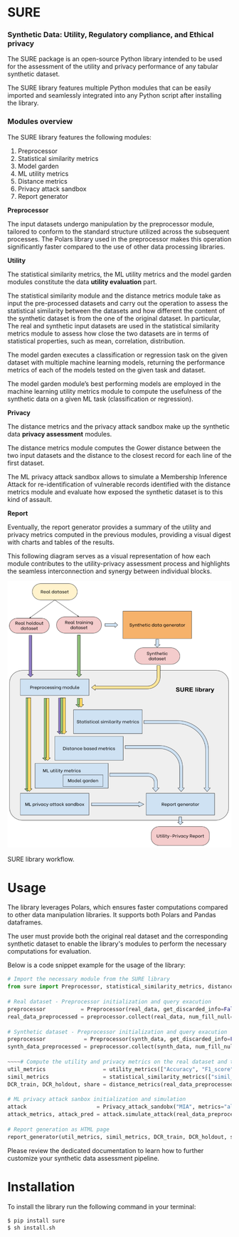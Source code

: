 # SURE 
### Synthetic Data: Utility, Regulatory compliance, and Ethical privacy

The SURE package is an open-source Python library intended to be used for the assessment of the utility and privacy performance of any tabular synthetic dataset.

The SURE library features multiple Python modules that can be easily imported and seamlessly integrated into any Python script after installing the library. 

### Modules overview

The SURE library features the following modules:

1. Preprocessor
2. Statistical similarity metrics
3. Model garden
4. ML utility metrics
5. Distance metrics
6. Privacy attack sandbox
7. Report generator

 **Preprocessor** 

The input datasets undergo manipulation by the preprocessor module, tailored to conform to the standard structure utilized across the subsequent processes. The Polars library used in the preprocessor makes this operation significantly faster compared to the use of other data processing libraries. 

 **Utility** 

The statistical similarity metrics, the ML utility metrics and the model garden modules constitute the data **utility evaluation** part.

The statistical similarity module and the distance metrics module take as input the pre-processed datasets and carry out the operation to assess the statistical similarity between the datasets and how different the content of the synthetic dataset is from the one of the original dataset.  In particular, The real and synthetic input datasets are used in the statistical similarity metrics module to assess how close the two datasets are in terms of statistical properties, such as mean, correlation, distribution.

The model garden executes a classification or regression task on the given dataset with multiple machine learning models, returning the performance metrics of each of the models tested on the given task and dataset.

The model garden module’s best performing models are employed in the machine learning utility metrics module to compute the usefulness of the synthetic data on a given ML task (classification or regression).

 **Privacy** 

The distance metrics and the privacy attack sandbox make up the synthetic data **privacy assessment** modules.

The distance metrics module computes the Gower distance between the two input datasets and the distance to the closest record for each line of the first dataset.

The ML privacy attack sandbox allows to simulate a Membership Inference Attack for re-identification of vulnerable records identified with the distance metrics module and evaluate how exposed the synthetic dataset is to this kind of assault.

 **Report** 

Eventually, the report generator provides a summary of the utility and privacy metrics computed in the previous modules, providing a visual digest with charts and tables of the results.

This following diagram serves as a visual representation of how each module contributes to the utility-privacy assessment process and highlights the seamless interconnection and synergy between individual blocks.

<img src="images/sure_workflow.png" alt="drawing" width="600"/>

SURE library workflow.

# Usage

The library leverages Polars, which ensures faster computations compared to other data manipulation libraries. It supports both Polars and Pandas dataframes.

The user must provide both the original real dataset and the corresponding synthetic dataset to enable the library's modules to perform the necessary computations for evaluation.

Below is a code snippet example for the usage of the library:

```python
# Import the necessary module from the SURE library
from sure import Preprocessor, statistical_similarity_metrics, distance_metrics, utility_metrics, Privacy_attack_sandobx, report_generator

# Real dataset - Preprocessor initialization and query exacution
preprocessor           = Preprocessor(real_data, get_discarded_info=False)
real_data_preprocessed = preprocessor.collect(real_data, num_fill_null='forward', scaling='standardize')

# Synthetic dataset - Preprocessor initialization and query exacution
preprocessor            = Preprocessor(synth_data, get_discarded_info=False)
synth_data_preprocessed = preprocessor.collect(synth_data, num_fill_null='forward', scaling='standardize')

~~~~# Compute the utility and privacy metrics on the real dataset and the synthetic dataset
util_metrics                  = utility_metrics(["Accuracy", "F1_score"], models="all", real_data_preprocessed, synth_data_preprocessed, labels)
simil_metrics                 = statistical_similarity_metrics(["simil_metric1", "simil_metric2"], real_data_preprocessed, synth_data_preprocessed)
DCR_train, DCR_holdout, share = distance_metrics(real_data_preprocessed, holdout_data_preprocessed, synth_data_preprocessed, dist_metric="Gower")

# ML privacy attack sanbox initialization and simulation
attack                      = Privacy_attack_sandobx("MIA", metrics="all")
attack_metrics, attack_pred = attack.simulate_attack(real_data_preprocessed, synth_data_preprocessed)

# Report generation as HTML page
report_generator(util_metrics, simil_metrics, DCR_train, DCR_holdout, share, attack_metrics, attack_pred)
```

Please review the dedicated documentation to learn how to further customize your synthetic data assessment pipeline.

# Installation

To install the library run the following command in your terminal:

```shell
$ pip install sure
$ sh install.sh
```